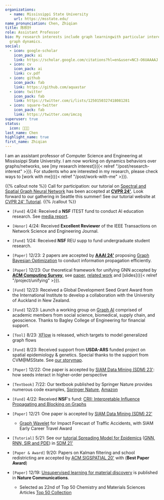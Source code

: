 ```yaml
---
organizations:
  - name: Mississippi State University
    url: https://msstate.edu/
name_pronunciation: Chen, Zhiqian
title: 陈枳扦
role: Assistant Professor
bio: My research interests include graph learningwith particular interest in
  graph dynamics.
social:
  - icon: google-scholar
    icon_pack: ai
    link: https://scholar.google.com/citations?hl=en&user=NC3-O6UAAAAJ
  - icon: cv
    icon_pack: ai
    link: cv.pdf
  - icon: github
    icon_pack: fab
    link: https://github.com/aquastar
  - icon: twitter
    icon_pack: fab
    link: https://twitter.com/i/lists/1250150327418081281
  - icon: square-twitter
    icon_pack: fab
    link: https://twitter.com/imczq
superuser: true
status:
  icon: 👨🏻‍💻
last_name: Chen
highlight_name: true
first_name: Zhiqian
---
```

I am an assistant professor of Computer Science and Engineering at Mississippi State University. I am now working on dynamics behaviors over graphs/networks, see [my research interest]({{< relref "/post/research-interest" >}}). For students who are interested in my research, please check ways to [work with me]({{< relref "/post/work-with-me" >}}).



{{% callout note %}}
Call for participation: our tutorial on <u>Spectral and Spatial Graph Neural Network</u> has been accepted at **[CVPR 24'](https://cvpr.thecvf.com/)**. Look forward to our gathering in Seattle this summer! See our tutorial website at [CVPR 24' Tutorial](https://xgraph.team/course/cvpr24/).
{{% /callout %}} 

* `[Fund]` 4/24: Received a **NSF** ITEST fund to conduct AI education research. See [media report](https://www.pressreader.com/usa/starkville-daily-news/20240515/281526526156691).
* `[Honor]` 4/24: Received **Excellent Reviewer** of the IEEE Transactions on Network Science and Engineering Journal. 
* `[Fund]` 1/24: Received **NSF** REU supp to fund undergraduate student research. 
* `[Paper]` 12/23: 2 papers are accepted by **[AAAI 24'](https://aaai.org/aaai-conference/)** proposing <u>Graph Bayesian Optimization</u> to conduct information propagation efficiently.
* `[Paper]` 12/23:  Our theoretical framework for unifying GNN accepted by **[ACM Computing Survey](https://dl.acm.org/journal/csur)**, see [paper](https://dl.acm.org/doi/10.1145/3627816), [related work](https://github.com/XGraph-Team/Spectral-Graph-Survey) and [slides]({{< relref "/project/unifying" >}}). 
* `[Fund]` 12/23: Received a Global Development Seed Grant
  Award from the International Institute to develop a collaboration with the University of Auckland in New Zealand.  
* `[Fund]` 12/23: Launch a working group on <u>Graph AI</u> comprised of academic members from social science, biomedical, supply chain, and geoscience. Thanks to Bagley College of Engineering for financial support.  
* `[Tool]` 8/23: [XFlow](https://xflow.network/) is released, which targets to model generalized graph flows  
* `[Fund]` 8/23: Received support from **USDA-ARS** funded project on spatial epidemiology & genetics. Special thanks to the support from CVM@MSState. See [our storymap](https://storymaps.arcgis.com/stories/4569acf3a05944c99360029dd7029a96).
* `[Paper]` 12/22: One paper is accepted by [SIAM Data Mining (SDM) 23'](https://www.siam.org/conferences/cm/conference/sdm23): how seeds interact in higher-order perspective
* `[Textbook]` 7/22: Our textbook published by Springer Nature provides numerous code examples, [Springer Nature](https://link.springer.com/book/10.1007/978-3-030-96756-7), [Amazon](https://www.amazon.com/Machine-Learning-Computer-Scientists-Analysts/dp/3030967557)
* `[Fund]` 4/22: Received **NSF**'s fund: [CRII: Interpretable Influence Propagating and Blocking on Graphs](https://www.nsf.gov/awardsearch/showAward?AWD_ID=2153369&HistoricalAwards=false)
* `[Paper]` 12/21: One paper is accepted by [SIAM Data Mining (SDM) 22'](https://www.siam.org/conferences/cm/conference/sdm22)
  * <u>Graph Wavelet</u> for Impact Forecast of Traffic Accidents, with SIAM Early Career Travel Award
* `[Tutorial]` 5/21: See our [tutorial Spreading Model for Epidemics](https://beiyulincs.github.io/pub/sdm_tutorial_21.html) ([GNN, RNN, SIR and PDE](/files/SDM21-part2.pptx)) in [SDM 21'](https://www.siam.org/conferences/cm/conference/sdm21)
* `[Paper & Award]` 9/20: Papers on Kalman filtering and school redistricting are accepted by [ACM SIGSPATIAL 20'](https://sigspatial2020.sigspatial.org) with (**Best Paper Award**)
* `[Paper]` 12/19: [Unsupervised learning for material discovery](https://www.nature.com/articles/s41467-019-13214-1) is published in **Nature Communications**.

  * Selected as 22nd of Top 50 Chemistry and Materials Sciences Articles [Top 50 Collection](https://www.nature.com/collections/giacagiaca)
